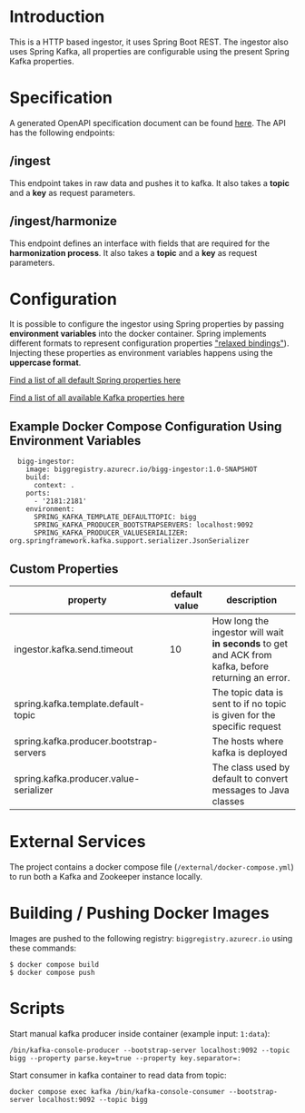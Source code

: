 # Introduction

This is a HTTP based ingestor, it uses Spring Boot REST. The ingestor also uses Spring Kafka, all properties are configurable using the present Spring Kafka properties.


# Specification

A generated OpenAPI specification document can be found [here](bigg-ingestor-openapi.json). The API has the following endpoints:

## /ingest

This endpoint takes in raw data and pushes it to kafka. It also takes a **topic** and a **key** as request parameters.

## /ingest/harmonize

This endpoint defines an interface with fields that are required for the **harmonization process**. It also takes a **topic** and a **key** as request parameters.


# Configuration

It is possible to configure the ingestor using Spring properties by passing **environment variables** into the docker container. Spring implements different formats to represent configuration properties ["relaxed bindings"](https://docs.spring.io/spring-boot/docs/2.0.x/reference/html/boot-features-external-config.html#boot-features-external-config-relaxed-binding)). Injecting these properties as environment variables happens using the **uppercase format**.

[Find a list of all default Spring properties here](https://docs.spring.io/spring-boot/docs/current/reference/html/application-properties.html)

[Find a list of all available Kafka properties here](https://gist.github.com/geunho/77f3f9a112ea327457353aa407328771)

## Example Docker Compose Configuration Using Environment Variables

```
  bigg-ingestor:
    image: biggregistry.azurecr.io/bigg-ingestor:1.0-SNAPSHOT
    build:
      context: .
    ports:
      - '2181:2181'
    environment:
      SPRING_KAFKA_TEMPLATE_DEFAULTTOPIC: bigg
      SPRING_KAFKA_PRODUCER_BOOTSTRAPSERVERS: localhost:9092
      SPRING_KAFKA_PRODUCER_VALUESERIALIZER: org.springframework.kafka.support.serializer.JsonSerializer
```

## Custom Properties

|property|default value|description|
|-|-|-|
|ingestor.kafka.send.timeout|10|How long the ingestor will wait **in seconds** to get and ACK from kafka, before returning an error.|
|spring.kafka.template.default-topic||The topic data is sent to if no topic is given for the specific request|
|spring.kafka.producer.bootstrap-servers||The hosts where kafka is deployed|
|spring.kafka.producer.value-serializer||The class used by default to convert messages to Java classes|


# External Services

The project contains a docker compose file (`/external/docker-compose.yml`) to run both a Kafka and Zookeeper instance locally.


# Building / Pushing Docker Images

Images are pushed to the following registry: `biggregistry.azurecr.io` using these commands:

```
$ docker compose build
$ docker compose push
```


# Scripts

Start manual kafka producer inside container (example input: `1:data`):

```
/bin/kafka-console-producer --bootstrap-server localhost:9092 --topic bigg --property parse.key=true --property key.separator=:
```

Start consumer in kafka container to read data from topic:

```
docker compose exec kafka /bin/kafka-console-consumer --bootstrap-server localhost:9092 --topic bigg
```

